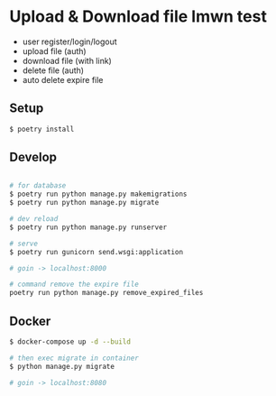 # Upload & Download file lmwn test
 - user register/login/logout
 - upload file (auth)
 - download file (with link)
 - delete file (auth)
 - auto delete expire file


## Setup
```sh
$ poetry install

```

## Develop
```sh

# for database
$ poetry run python manage.py makemigrations 
$ poetry run python manage.py migrate

# dev reload
$ poetry run python manage.py runserver 

# serve
$ poetry run gunicorn send.wsgi:application

# goin -> localhost:8000

# command remove the expire file
poetry run python manage.py remove_expired_files

```


## Docker
```sh
$ docker-compose up -d --build

# then exec migrate in container
$ python manage.py migrate

# goin -> localhost:8080
```


